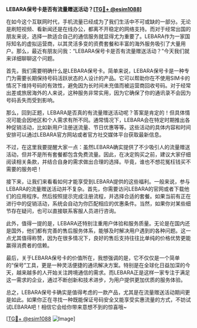 **LEBARA保号卡是否有流量赠送活动？[[TG💪+ @esim1088](https://t.me/s/esim1088)]**

在如今这个互联网时代，手机流量已经成为了我们生活中不可或缺的一部分。无论是刷短视频、看新闻还是在线办公，都离不开稳定的网络支持。而对于经常出国的朋友来说，选择一款适合自己的通信服务就显得尤为重要了。LEBARA作为一家国际知名的虚拟运营商，以其灵活多变的资费套餐和丰富的海外服务吸引了大量用户。那么，最近有朋友问我：“LEBARA保号卡是否有流量赠送活动？”今天我们就来详细聊聊这个问题。

首先，我们需要明确什么是LEBARA保号卡。简单来说，LEBARA保号卡是一种专门为需要长期保持号码活跃状态的人设计的产品。它可以帮助你在不使用SIM卡的情况下维持号码的有效性，避免因为长时间未充值而被运营商回收号码。对于经常出差或旅居海外的人来说，这种服务非常实用，因为它确保了你的通讯录不会因为号码丢失而受到影响。

那么，回到正题，LEBARA是否真的有流量赠送活动呢？答案是肯定的！但具体情况可能会因地区和个人需求有所不同。通常情况下，LEBARA会在特定时期推出各种促销活动，比如新用户注册送流量、节日优惠等等。这些活动的具体内容和时间安排可以通过LEBARA官方网站或者官方社交媒体平台获取最新信息。

不过，在这里我要提醒大家一点：虽然LEBARA确实提供了不少吸引人的流量赠送活动，但并不是所有套餐都包含免费流量。因此，在决定购买之前，建议大家仔细阅读相关条款，并结合自身的需求做出合理的选择。毕竟，谁也不想花冤枉钱买不需要的服务吧！

接下来，让我们来看看如何才能享受到LEBARA提供的这些福利。一般来说，参与LEBARA的流量赠送活动并不复杂。首先，你需要访问LEBARA的官网或者下载他们的应用程序。然后按照提示完成注册流程，并选择合适的套餐。如果当前有正在进行中的促销活动，系统会自动为你匹配相应的优惠条件。当然，如果你对某些细节存在疑问，也可以直接联系客服人员进行咨询。

此外，值得一提的是，LEBARA还特别注重用户体验和服务质量。无论是在国内还是国外，他们都有完善的售后服务体系，能够及时解决用户遇到的各种问题。这一点尤其值得称赞，因为在很多情况下，良好的售后支持往往比单纯的价格优势更能赢得消费者的信赖。

最后，关于LEBARA保号卡的价值所在，我想强调的是，它不仅仅是一个简单的“保号”工具，更是一种灵活便捷的通讯解决方案。特别是在全球化日益加深的今天，越来越多的人开始关注跨境通信的需求。而LEBARA正是这样一家专注于满足这一需求的企业，通过不断创新和技术进步，为用户提供更加优质的服务体验。

总之，LEBARA保号卡确实是值得考虑的一款产品，尤其是在流量赠送活动期间更是如此。如果你正在寻找一种既能保证号码安全又能享受实惠流量的方式，不妨试试LEBARA吧！相信它会给你带来意想不到的惊喜哦~

[[TG💪+ @esim1088](https://t.me/s/esim1088) ![Image](https://i.postimg.cc/4NQfJmqS/Snipaste-2025-05-13-00-14-12.png)]